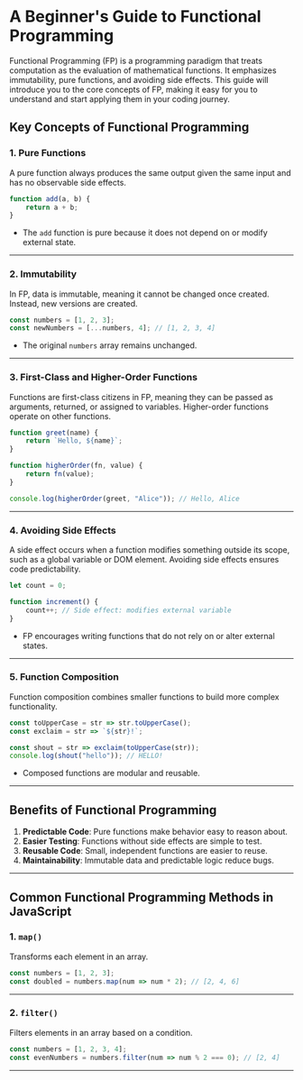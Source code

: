 # A Beginner's Guide to Functional Programming

Functional Programming (FP) is a programming paradigm that treats computation as the evaluation of mathematical functions. It emphasizes immutability, pure functions, and avoiding side effects. This guide will introduce you to the core concepts of FP, making it easy for you to understand and start applying them in your coding journey.


## Key Concepts of Functional Programming


### 1. Pure Functions

A pure function always produces the same output given the same input and has no observable side effects.

```javascript
function add(a, b) {
    return a + b;
}
```

- The `add` function is pure because it does not depend on or modify external state.

---


### 2. Immutability

In FP, data is immutable, meaning it cannot be changed once created. Instead, new versions are created.

```javascript
const numbers = [1, 2, 3];
const newNumbers = [...numbers, 4]; // [1, 2, 3, 4]
```

- The original `numbers` array remains unchanged.

---


### 3. First-Class and Higher-Order Functions

Functions are first-class citizens in FP, meaning they can be passed as arguments, returned, or assigned to variables. Higher-order functions operate on other functions.

```javascript
function greet(name) {
    return `Hello, ${name}`;
}

function higherOrder(fn, value) {
    return fn(value);
}

console.log(higherOrder(greet, "Alice")); // Hello, Alice
```

---


### 4. Avoiding Side Effects

A side effect occurs when a function modifies something outside its scope, such as a global variable or DOM element. Avoiding side effects ensures code predictability.

```javascript
let count = 0;

function increment() {
    count++; // Side effect: modifies external variable
}
```

- FP encourages writing functions that do not rely on or alter external states.

---


### 5. Function Composition

Function composition combines smaller functions to build more complex functionality.

```javascript
const toUpperCase = str => str.toUpperCase();
const exclaim = str => `${str}!`;

const shout = str => exclaim(toUpperCase(str));
console.log(shout("hello")); // HELLO!
```

- Composed functions are modular and reusable.

---


## Benefits of Functional Programming

1. **Predictable Code**: Pure functions make behavior easy to reason about.
2. **Easier Testing**: Functions without side effects are simple to test.
3. **Reusable Code**: Small, independent functions are easier to reuse.
4. **Maintainability**: Immutable data and predictable logic reduce bugs.

---


## Common Functional Programming Methods in JavaScript

### 1. `map()`
Transforms each element in an array.

```javascript
const numbers = [1, 2, 3];
const doubled = numbers.map(num => num * 2); // [2, 4, 6]
```

---


### 2. `filter()`
Filters elements in an array based on a condition.

```javascript
const numbers = [1, 2, 3, 4];
const evenNumbers = numbers.filter(num => num % 2 === 0); // [2, 4]
```

---